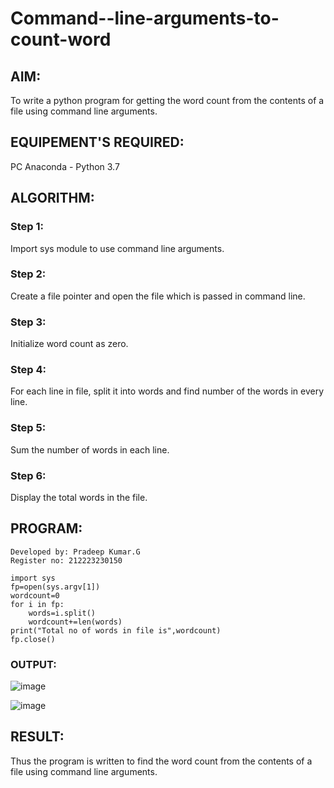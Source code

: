 # Command--line-arguments-to-count-word
## AIM:
To write a python program for getting the word count from the contents of a file using command line arguments.
## EQUIPEMENT'S REQUIRED: 
PC
Anaconda - Python 3.7
## ALGORITHM: 
### Step 1:
Import sys module to use command line arguments.

### Step 2: 
Create a file pointer and open the file which is passed in command line.
 
### Step 3: 
Initialize word count as zero.

### Step 4:  
For each line in file, split it into words and find number of the words in every line.

### Step 5: 
Sum the number of words in each line.

### Step 6: 
Display the total words in the file.

## PROGRAM:
```
Developed by: Pradeep Kumar.G
Register no: 212223230150
```
```
import sys
fp=open(sys.argv[1])
wordcount=0
for i in fp:
    words=i.split()
    wordcount+=len(words)
print("Total no of words in file is",wordcount)
fp.close()
```
### OUTPUT:
![image](https://github.com/drgbhuvaneswari/Command--line-arguments-to-count-word/assets/152294642/113e5cc7-2995-483e-bf78-18931a78ad53)

![image](https://github.com/KrishnaPrasad148/Command--line-arguments-to-count-word/assets/147332763/a7bf3bcf-7c95-43b3-b3c0-2b5e06480bd8)


## RESULT:
Thus the program is written to find the word count from the contents of a file using command line arguments.
